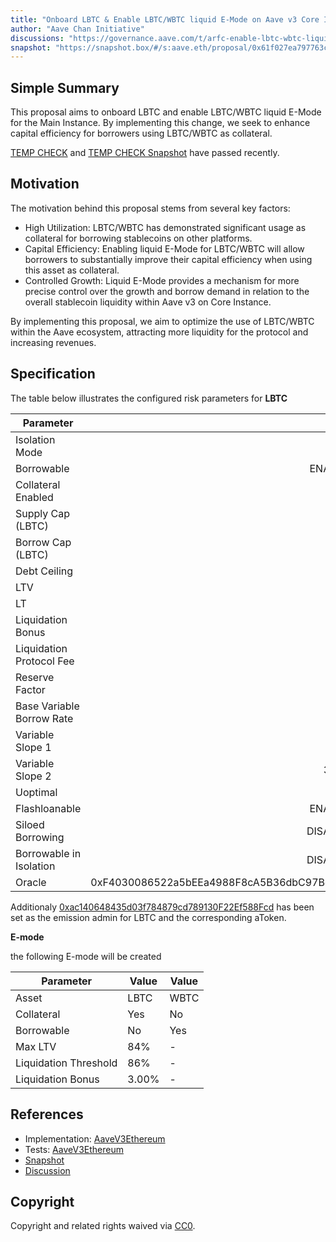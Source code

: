 ```yaml
---
title: "Onboard LBTC & Enable LBTC/WBTC liquid E-Mode on Aave v3 Core Instance"
author: "Aave Chan Initiative"
discussions: "https://governance.aave.com/t/arfc-enable-lbtc-wbtc-liquid-e-mode-on-aave-v3-core-instance/20142"
snapshot: "https://snapshot.box/#/s:aave.eth/proposal/0x61f027ea797763c9e01736693570141a27a0a5d4517a6b63d0fd84474e8be995"
---
```


## Simple Summary

This proposal aims to onboard LBTC and enable LBTC/WBTC liquid E-Mode for the Main Instance. By implementing this change, we seek to enhance capital efficiency for borrowers using LBTC/WBTC as collateral.

[TEMP CHECK](https://governance.aave.com/t/temp-check-onboard-enable-lbtc-wbtc-liquid-e-mode-on-aave-v3-core-instance/19968/7) and [TEMP CHECK Snapshot](https://snapshot.box/#/s:aave.eth/proposal/0x8fdee3ec7a301f9fba2e4c048227257070645d636b09a7afb369ee9c002ad764) have passed recently.

## Motivation

The motivation behind this proposal stems from several key factors:

- High Utilization: LBTC/WBTC has demonstrated significant usage as collateral for borrowing stablecoins on other platforms.
- Capital Efficiency: Enabling liquid E-Mode for LBTC/WBTC will allow borrowers to substantially improve their capital efficiency when using this asset as collateral.
- Controlled Growth: Liquid E-Mode provides a mechanism for more precise control over the growth and borrow demand in relation to the overall stablecoin liquidity within Aave v3 on Core Instance.

By implementing this proposal, we aim to optimize the use of LBTC/WBTC within the Aave ecosystem, attracting more liquidity for the protocol and increasing revenues.

## Specification

The table below illustrates the configured risk parameters for **LBTC**

| Parameter                 |                                      Value |
| ------------------------- | -----------------------------------------: |
| Isolation Mode            |                                      false |
| Borrowable                |                                    ENABLED |
| Collateral Enabled        |                                       true |
| Supply Cap (LBTC)         |                                        800 |
| Borrow Cap (LBTC)         |                                         80 |
| Debt Ceiling              |                                      USD 0 |
| LTV                       |                                       70 % |
| LT                        |                                       75 % |
| Liquidation Bonus         |                                      8.5 % |
| Liquidation Protocol Fee  |                                       10 % |
| Reserve Factor            |                                       50 % |
| Base Variable Borrow Rate |                                        0 % |
| Variable Slope 1          |                                        4 % |
| Variable Slope 2          |                                      300 % |
| Uoptimal                  |                                       45 % |
| Flashloanable             |                                    ENABLED |
| Siloed Borrowing          |                                   DISABLED |
| Borrowable in Isolation   |                                   DISABLED |
| Oracle                    | 0xF4030086522a5bEEa4988F8cA5B36dbC97BeE88c |

Additionaly [0xac140648435d03f784879cd789130F22Ef588Fcd](https://etherscan.io/address/0xac140648435d03f784879cd789130F22Ef588Fcd) has been set as the emission admin for LBTC and the corresponding aToken.

**E-mode**

the following E-mode will be created

| Parameter             | Value | Value |
| --------------------- | ----- | ----- |
| Asset                 | LBTC  | WBTC  |
| Collateral            | Yes   | No    |
| Borrowable            | No    | Yes   |
| Max LTV               | 84%   | -     |
| Liquidation Threshold | 86%   | -     |
| Liquidation Bonus     | 3.00% | -     |

## References

- Implementation: [AaveV3Ethereum](https://github.com/bgd-labs/aave-proposals-v3/blob/main/src/20241223_AaveV3Ethereum_EnableLBTCWBTCLiquidEModeOnAavev3CoreInstance/AaveV3Ethereum_EnableLBTCWBTCLiquidEModeOnAavev3CoreInstance_20241223.sol)
- Tests: [AaveV3Ethereum](https://github.com/bgd-labs/aave-proposals-v3/blob/main/src/20241223_AaveV3Ethereum_EnableLBTCWBTCLiquidEModeOnAavev3CoreInstance/AaveV3Ethereum_EnableLBTCWBTCLiquidEModeOnAavev3CoreInstance_20241223.t.sol)
- [Snapshot](https://snapshot.box/#/s:aave.eth/proposal/0x61f027ea797763c9e01736693570141a27a0a5d4517a6b63d0fd84474e8be995)
- [Discussion](https://governance.aave.com/t/arfc-enable-lbtc-wbtc-liquid-e-mode-on-aave-v3-core-instance/20142)

## Copyright

Copyright and related rights waived via [CC0](https://creativecommons.org/publicdomain/zero/1.0/).
